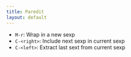 ```yaml
---
title: Paredit
layout: default
---
```


- `M-r`: Wrap in a new sexp
- `C-<right>`: Include next sexp in current sexp
- `C-<left>`: Extract last sext from current sexp
